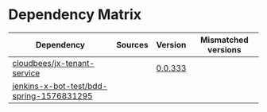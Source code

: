 # Dependency Matrix

Dependency | Sources | Version | Mismatched versions
---------- | ------- | ------- | -------------------
[cloudbees/jx-tenant-service](https://github.com/cloudbees/jx-tenant-service) |  | [0.0.333](https://github.com/cloudbees/jx-tenant-service/releases/tag/v0.0.333) | 
[jenkins-x-bot-test/bdd-spring-1576831295](https://github.com/jenkins-x-bot-test/bdd-spring-1576831295.git) |  | []() | 
